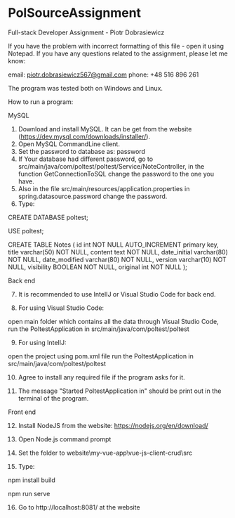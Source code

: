 # PolSourceAssignment
Full-stack Developer Assignment - Piotr Dobrasiewicz

If you have the problem with incorrect formatting of this file - open it using Notepad.
If you have any questions related to the assignment, please let me know:

email: piotr.dobrasiewicz567@gmail.com
phone: +48 516 896 261

The program was tested both on Windows and Linux.

How to run a program:

MySQL
1. Download and install MySQL. It can be get from the website (https://dev.mysql.com/downloads/installer/).
2. Open MySQL CommandLine client.
3. Set the password to database as: password
4. If Your database had different password, go to src/main/java/com/poltest/poltest/Service/NoteController, in the function GetConnectionToSQL change the password to the one you have.
5. Also in the file src/main/resources/application.properties in spring.datasource.password change the password.
6. Type: 

CREATE DATABASE poltest;

USE poltest;

CREATE TABLE Notes
( id int NOT NULL AUTO_INCREMENT primary key,
  title varchar(50) NOT NULL,
  content text NOT NULL,
  date_initial varchar(80) NOT NULL,
  date_modified varchar(80) NOT NULL,
  version varchar(10) NOT NULL,
  visibility BOOLEAN NOT NULL,
  original int NOT NULL );

Back end

7. It is recommended to use IntelIJ or Visual Studio Code for back end.

8. For using Visual Studio Code: 

open main folder which contains all the data through Visual Studio Code,
run the PoltestApplication in src/main/java/com/poltest/poltest

9. For using IntelIJ:

open the project using pom.xml file 
run the PoltestApplication in src/main/java/com/poltest/poltest

10. Agree to install any required file if the program asks for it.

11. The message "Started PoltestApplication in" should be print out in the terminal of the program.

Front end

12. Install NodeJS from the website: https://nodejs.org/en/download/

13. Open Node.js command prompt

14. Set the folder to website\my-vue-app\vue-js-client-crud\src

15. Type: 

npm install build 

npm run serve  

16. Go to http://localhost:8081/ at the website                                                                                                    

